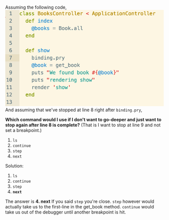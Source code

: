 Assuming the following code,
![code](assets/quiz5a.png)
And assuming that we've stopped at line 8 right after `binding.pry`,

**Which command would I use if I don't want to go-deeper and just want to stop again after line 8 is complete?**
(That is I want to stop at line 9 and not set a breakpoint.)

1. `ls`
2. `continue`
3. `step`
4. `next`














































Solution:

1. `ls`
2. `continue`
3. `step`
4. **`next`**


The answer is **4. next**
If you said `step` you're close.  `step` however would actually take us to the first-line in the get_book method.
`continue` would take us out of the debugger until another breakpoint is hit.
